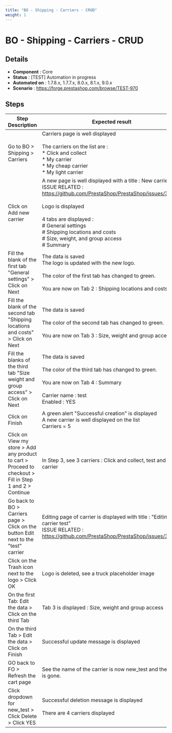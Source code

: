 ```yaml
---
title: "BO - Shipping - Carriers - CRUD"
weight: 1
---
```


# BO - Shipping - Carriers - CRUD
## Details
* **Component** : Core
* **Status** : [TEST] Automation in progress
* **Automated on** : 1.7.8.x, 1.7.7.x, 8.0.x, 8.1.x, 9.0.x
* **Scenario** : https://forge.prestashop.com/browse/TEST-970

## Steps
| Step Description | Expected result |
| ----- | ----- |
| Go to BO > Shipping > Carriers | Carriers page is well displayed <br><br>The carriers on the list are : <br> * Click and collect <br> * My carrier <br> * My cheap carrier <br> * My light carrier |
| Click on Add new carrier | A new page is well displayed with a title : New carrier<br>ISSUE RELATED : https://github.com/PrestaShop/PrestaShop/issues/35951<br><br>Logo is displayed<br><br>4 tabs are displayed :<br> # General settings <br> # Shipping locations and costs <br> # Size, weight, and group access <br> # Summary |
| Fill the blank of the first tab "General settings" > Click on Next | The data is saved<br>The logo is updated with the new logo. <br><br>The color of the first tab has changed to green.<br><br>You are now on Tab 2 : Shipping locations and costs |
| Fill the blank of the second tab "Shipping locations and costs" > Click on Next | The data is saved<br><br>The color of the second tab has changed to green.<br><br>You are now on Tab 3 : Size, weight and group access |
| Fill the blanks of the third tab "Size weight and group access" > Click on Next | The data is saved<br><br>The color of the third tab has changed to green.<br><br>You are now on Tab 4 : Summary<br><br>Carrier name : test<br>Enabled : YES |
| Click on Finish | A green alert "Successful creation" is displayed<br>A new carrier is well displayed on the list<br>Carriers = 5 |
| Click on View my store > Add any product to cart > Proceed to checkout > Fill in Step 1 and 2 > Continue | In Step 3, see 3 carriers : Click and collect, test and My carrier |
| Go back to BO > Carriers page > Click on the button Edit next to the "test" carrier | Editing page of carrier is displayed with title : "Editing carrier test"<br>ISSUE RELATED : https://github.com/PrestaShop/PrestaShop/issues/35951 |
| Click on the Trash icon next to the logo > Click OK | Logo is deleted, see a truck placeholder image |
| On the first Tab: Edit the data > Click on the third Tab | Tab 3 is displayed : Size, weight and group access |
| On the third Tab > Edit the data > Click on Finish | Successful update message is displayed |
| GO back to FO > Refresh the cart page | See the name of the carrier is now new_test and the logo is gone. |
| Click dropdown for new_test > Click Delete > Click YES | Successful deletion message is displayed<br><br>There are 4 carriers displayed |
